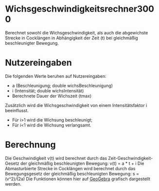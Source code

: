 # Wichsgeschwindigkeitsrechner3000
Berechnet sowohl die Wichsgeschwindigkeit, als auch die abgewichste Strecke in Cocklängen in Abhängigkeit der Zeit (t) bei gleichmäßig beschleunigter Bewegung.

# Nutzereingaben
Die folgenden Werte beruhen auf Nutzereingaben:
- a (Beschleunigung; double wichsBeschleunigung)
- i (Intensität; double wichsIntensität)
- Berechnete Dauer der Wichszeit (tmax)

Zusätzlich wird die Wichsgeschwindigkeit von einem Intensitätsfaktor i beeinflusst. 
- Für i>1 wird die Wichsung beschleunigt;
- Für i<1 wird die Wichsung verlangsamt.

# Berechnung
Die Geschwindigkeit v(t) wird berechnet durch das Zeit-Geschwindigkeit-Gesetz der gleichmäßig beschleunigten Bewegung: v(t) = a * t + i
Die Abmasturbierte Strecke in Cocklängen wird berechnet durch das Bewegungsgesetz der gleichmäßig beschleunigten Bewegung: s = (v^2)/(2a)
Die Funktionen können hier auf [GeoGebra](https://www.geogebra.org/calculator/vxukknrf) grafisch dargestellt werden.
